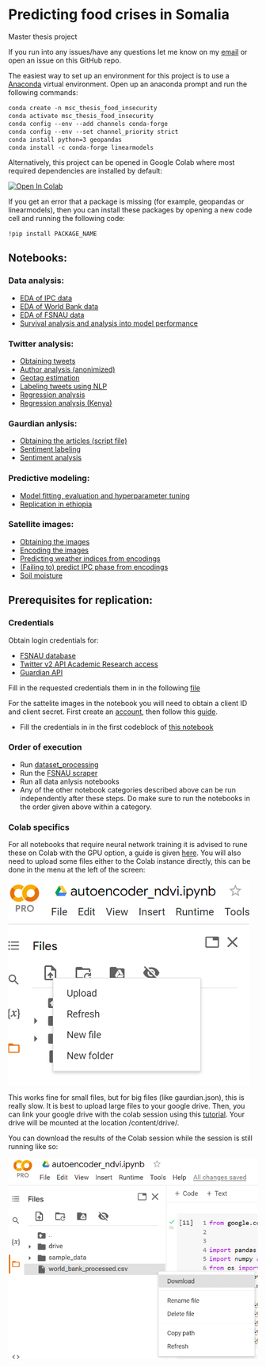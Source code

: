 # Predicting food crises in Somalia

Master thesis project

If you run into any issues/have any questions let me know on my [email](mailto:caschavanwanrooij@gmail.com) or open
an issue on this GitHub repo.

The easiest way to set up an environment for this project is to use a [Anaconda](https://www.anaconda.com/) virtual environment. Open up an anaconda prompt and run the following commands:

```
conda create -n msc_thesis_food_insecurity
conda activate msc_thesis_food_insecurity
conda config --env --add channels conda-forge
conda config --env --set channel_priority strict
conda install python=3 geopandas
conda install -c conda-forge linearmodels
```

Alternatively, this project can be opened in Google Colab where most required dependencies are installed by default:

[![Open In Colab](https://colab.research.google.com/assets/colab-badge.svg)](https://colab.research.google.com/github/ICascha/Predicting-food-crises-in-Somalia)

If you get an error that a package is missing (for example, geopandas or linearmodels), then you can install these packages by opening a new code cell and running the following code:

```
!pip install PACKAGE_NAME
```

## Notebooks:

### Data analysis:

- [EDA of IPC data](https://nbviewer.org/github/ICascha/Predicting-food-crises-in-Somalia/blob/main/notebooks/IPC_EDA.ipynb)
- [EDA of World Bank data](https://nbviewer.org/github/ICascha/Predicting-food-crises-in-Somalia/blob/main/notebooks/world_bank_EDA.ipynb)
- [EDA of FSNAU data](https://nbviewer.org/github/ICascha/Predicting-food-crises-in-Somalia/blob/main/notebooks/fsnau_EDA.ipynb)
- [Survival analysis and analysis into model performance](https://nbviewer.org/github/ICascha/Predicting-food-crises-in-Somalia/blob/main/notebooks/survival_analysis.ipynb)

### Twitter analysis:

- [Obtaining tweets](https://nbviewer.org/github/ICascha/Predicting-food-crises-in-Somalia/blob/main/notebooks/obtaining_twitter_data.ipynb)
- [Author analysis (anonimized)](https://nbviewer.org/github/ICascha/Predicting-food-crises-in-Somalia/blob/main/notebooks/twitter_exploration.ipynb)
- [Geotag estimation](https://nbviewer.org/github/ICascha/Predicting-food-crises-in-Somalia/blob/main/notebooks/twitter_data_geotags.ipynb)
- [Labeling tweets using NLP](https://nbviewer.org/github/ICascha/Predicting-food-crises-in-Somalia/blob/main/notebooks/labeling_tweets.ipynb)
- [Regression analysis](https://nbviewer.org/github/ICascha/Predicting-food-crises-in-Somalia/blob/main/notebooks/twitter_data_regressions.ipynb)
- [Regression analysis (Kenya)](https://nbviewer.org/github/ICascha/Predicting-food-crises-in-Somalia/blob/main/notebooks/twitter_data_kenya_regressions.ipynb)

### Gaurdian anlysis:

- [Obtaining the articles (script file)](https://github.com/ICascha/Predicting-food-crises-in-Somalia/blob/main/notebooks/auxiliary_code/gaurdian_download.py)
- [Sentiment labeling](https://nbviewer.org/github/ICascha/Predicting-food-crises-in-Somalia/blob/main/notebooks/guardian_sentiment_labeling.ipynb)
- [Sentiment analysis](https://nbviewer.org/github/ICascha/Predicting-food-crises-in-Somalia/blob/main/notebooks/guardian_analysis.ipynb)

### Predictive modeling:

- [Model fitting, evaluation and hyperparameter tuning](https://nbviewer.org/github/ICascha/Predicting-food-crises-in-Somalia/blob/main/notebooks/model_fitting.ipynb)
- [Replication in ethiopia](https://nbviewer.org/github/ICascha/Predicting-food-crises-in-Somalia/blob/main/notebooks/ethiopia_replication.ipynb)

### Satellite images:

- [Obtaining the images](https://nbviewer.org/github/ICascha/Predicting-food-crises-in-Somalia/blob/main/notebooks/sentinel_processing.ipynb)
- [Encoding the images](https://nbviewer.org/github/ICascha/Predicting-food-crises-in-Somalia/blob/main/notebooks/encoding_satellite_images.ipynb)
- [Predicting weather indices from encodings](https://nbviewer.org/github/ICascha/Predicting-food-crises-in-Somalia/blob/main/notebooks/autoencoder_ndvi.ipynb)
- [(Failing to) predict IPC phase from encodings](https://nbviewer.org/github/ICascha/Predicting-food-crises-in-Somalia/blob/main/notebooks/autoencoder_ipc.ipynb)
- [Soil moisture](https://nbviewer.org/github/ICascha/Predicting-food-crises-in-Somalia/blob/main/notebooks/soil_moisture_satellite.ipynb)

## Prerequisites for replication:

### Credentials

Obtain login credentials for:

- [FSNAU database](https://fsnau.org/ids/)
- [Twitter v2 API Academic Research access](https://developer.twitter.com/en/products/twitter-api/academic-research)
- [Guardian API](https://open-platform.theguardian.com/)

Fill in the requested credentials them in in the following [file](https://github.com/ICascha/Predicting-food-crises-in-Somalia/blob/main/notebooks/auxiliary_code/login_data.py)

For the sattelite images in the notebook you will need to obtain a client ID and client secret. First create an [account](https://www.sentinel-hub.com/), then follow this [guide](https://sentinelhub-py.readthedocs.io/en/latest/configure.html).

- Fill the credentials in in the first codeblock of [this notebook](https://nbviewer.org/github/ICascha/Predicting-food-crises-in-Somalia/blob/main/notebooks/sentinel_processing.ipynb)

### Order of execution

- Run [dataset_processing](https://github.com/ICascha/Predicting-food-crises-in-Somalia/blob/main/notebooks/auxiliary_code/dataset_processing.py)
- Run the [FSNAU scraper](https://github.com/ICascha/Predicting-food-crises-in-Somalia/blob/main/notebooks/auxiliary_code/fsnau_scraper.ipynb)
- Run all data anlysis notebooks
- Any of the other notebook categories described above can be run independently after these steps. Do make sure to run the notebooks in the order given above within a category.

### Colab specifics

For all notebooks that require neural network training it is advised to rune these on Colab with the GPU option, a guide is given [here](https://www.tutorialspoint.com/google_colab/google_colab_using_free_gpu.htm). You will also need to upload some files either to the Colab instance directly, this can be done in the menu at the left of the screen:

![Upload Colab Example](https://github.com/ICascha/Predicting-food-crises-in-Somalia/blob/main/upload_file_colab.png)

This works fine for small files, but for big files (like gaurdian.json), this is really slow. It is best to upload large files to your google drive. Then, you can link your google drive with the colab session using this [tutorial](https://www.marktechpost.com/2019/06/07/how-to-connect-google-colab-with-google-drive/). Your drive will be mounted at the location /content/drive/.

You can download the results of the Colab session while the session is still running like so:

![Download Colab Example](https://github.com/ICascha/Predicting-food-crises-in-Somalia/blob/main/download_file_colab.png)
